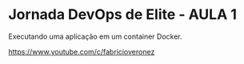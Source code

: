 # Jornada DevOps de Elite - AULA 1

Executando uma aplicação em um container Docker.

https://www.youtube.com/c/fabricioveronez
